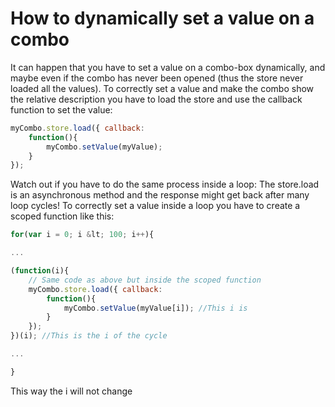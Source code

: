 # How to dynamically set a value on a combo

It can happen that you have to set a value on a combo-box dynamically, and maybe even if the combo has never been opened \(thus the store never loaded all the values\). To correctly set a value and make the combo show the relative description you have to load the store and use the callback function to set the value:

```javascript
myCombo.store.load({ callback:
    function(){
        myCombo.setValue(myValue);
    }
});
```

Watch out if you have to do the same process inside a loop: The store.load is an asynchronous method and the response might get back after many loop cycles! To correctly set a value inside a loop you have to create a scoped function like this:

```javascript
for(var i = 0; i &lt; 100; i++){

...

(function(i){
    // Same code as above but inside the scoped function
    myCombo.store.load({ callback:
        function(){
            myCombo.setValue(myValue[i]); //This i is
        }
    });
})(i); //This is the i of the cycle

...

}
```

This way the i will not change

